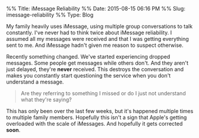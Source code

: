 %% Title: iMessage Reliability
%% Date: 2015-08-15 06:16 PM
%% Slug: imessage-reliability
%% Type: Blog

My family heavily uses iMessage, using multiple group conversations to talk constantly. I've never had to think twice about iMessage reliability. I assumed all my messages were received and that I was getting everything sent to me. And iMessage hadn't given me reason to suspect otherwise.

Recently something changed. We've started experiencing dropped messages. Some people get messages while others don't. And they aren't just delayed, they're **never** received. This destroys the conversation and makes you constantly start questioning the service when you don't understand a message. 

> Are they referring to something I missed or do I just not understand what they're saying?

This has only been over the last few weeks, but it's happened multiple times to multiple family members. Hopefully this isn't a sign that Apple's getting overloaded with the scale of iMessages. And hopefully it gets corrected **soon**. 
